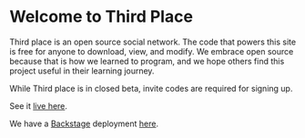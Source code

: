 # Welcome to Third Place

Third place is an open source social network. The code that powers this site is free for anyone to download, view, and modify. We embrace open source because that is how we learned to program, and we hope others find this project useful in their learning journey.

While Third place is in closed beta, invite codes are required for signing up.

See it [live here](https://thirdplaceapp.com/).

We have a [Backstage](https://backstage.io/) deployment [here](https://backstage.thirdplaceapp.com/).

